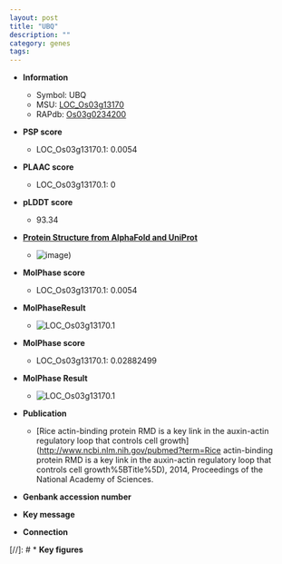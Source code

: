 ```yaml
---
layout: post
title: "UBQ"
description: ""
category: genes
tags: 
---
```


* **Information**  
    + Symbol: UBQ  
    + MSU: [LOC_Os03g13170](http://rice.plantbiology.msu.edu/cgi-bin/ORF_infopage.cgi?orf=LOC_Os03g13170)  
    + RAPdb: [Os03g0234200](http://rapdb.dna.affrc.go.jp/viewer/gbrowse_details/irgsp1?name=Os03g0234200)  

* **PSP score**  
    + LOC_Os03g13170.1: 0.0054 

* **PLAAC score**  
    + LOC_Os03g13170.1: 0 

* **pLDDT score**
    + 93.34

* **[Protein Structure from AlphaFold and UniProt](https://www.uniprot.org/uniprotkb/P0CH34/entry#structure)**
    + ![image](https://ricepsp.github.io/images/P/AF-P0CH34-F1.png))

* **MolPhase score**
    + LOC_Os03g13170.1: 0.0054

* **MolPhaseResult**
    + ![LOC_Os03g13170.1](https://ricepsp.github.io/pictures/LOC_Os03g/LOC_Os03g13170.1.png)

* **MolPhase score**
    + LOC_Os03g13170.1: 0.02882499

* **MolPhase Result**
    + ![LOC_Os03g13170.1](https://304243504.github.io/Pictures/LOC_Os03g/LOC_Os03g13170.1.png)

* **Publication**  
    + [Rice actin-binding protein RMD is a key link in the auxin-actin regulatory loop that controls cell growth](http://www.ncbi.nlm.nih.gov/pubmed?term=Rice actin-binding protein RMD is a key link in the auxin-actin regulatory loop that controls cell growth%5BTitle%5D), 2014, Proceedings of the National Academy of Sciences.

* **Genbank accession number**  

* **Key message**  

* **Connection**  

[//]: # * **Key figures**  


